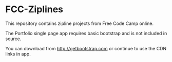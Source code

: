 # FCC-Ziplines
This repository contains zipline projects from Free Code Camp online.

The Portfolio single page app requires basic bootstrap and is not included in source.

You can download from http://getbootstrap.com or continue to use the CDN links in app.
